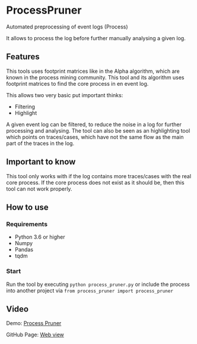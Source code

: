 # ProcessPruner
Automated preprocessing of event logs (Process) 

It allows to process the log before further manually analysing a given log.

## Features

This tools uses footprint matrices like in the Alpha algorithm, which are known in the 
process mining community.
This tool and its algorithm uses footprint matrices to find the core process in en event log.

This allows two very basic put important thinks: 

- Filtering
- Highlight

A given event log can be filtered, to reduce the noise in a log for further processing
and analysing. 
The tool can also be seen as an highlighting tool which points on traces/cases, 
which have not the same flow as the main part of the traces in the log.

## Important to know

This tool only works with if the log contains more traces/cases with the real core process.
If the core process does not exist as it should be, then this tool can not work properly.

## How to use

### Requirements

- Python 3.6 or higher
- Numpy
- Pandas
- tqdm

### Start

Run the tool by executing `python process_pruner.py` or 
include the process into another project via `from process_pruner import process_pruner` 

## Video

Demo: [ Process Pruner ]( https://2er0.github.io/ProcessPruner/ICPM-2019-Process-Pruner.webm )

GitHub Page: [ Web view ]( https://2er0.github.io/ProcessPruner/ )
